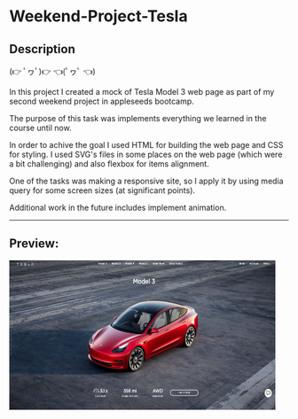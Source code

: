 # Weekend-Project-Tesla

## Description

(👉 ﾟヮﾟ)👉 👈(ﾟヮﾟ 👈)

In this project I created a mock of Tesla Model 3 web page as part of my second weekend project in appleseeds bootcamp.

The purpose of this task was implements everything we learned in the course until now.

In order to achive the goal I used HTML for building the web page and CSS for styling.
I used SVG's files in some places on the web page (which were a bit challenging) and also flexbox for items alignment.

One of the tasks was making a responsive site, so I apply it by using media query for some screen sizes (at significant points).

Additional work in the future includes implement animation.

---

## Preview:

<img src="https://github.com/shirtol/Weekend-Project-Tesla/blob/main/images/preview/preview.png?raw=true" height="270" width="480" />
